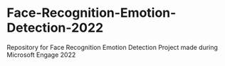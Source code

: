 # Face-Recognition-Emotion-Detection-2022
 Repository for Face Recognition Emotion Detection Project made during Microsoft Engage 2022
